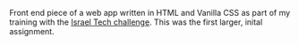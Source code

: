 Front end piece of a web app written in HTML and Vanilla CSS as part of my training with the [Israel Tech challenge](https://www.itc.tech/). 
This was the first larger, inital assignment.  

